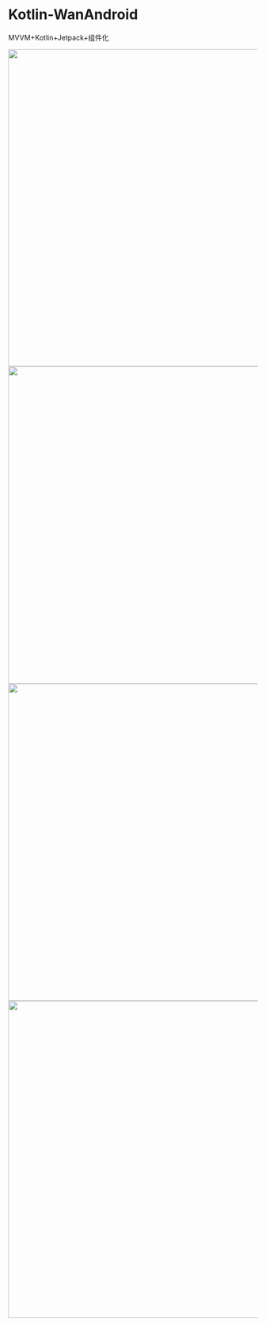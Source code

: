 # Kotlin-WanAndroid
MVVM+Kotlin+Jetpack+组件化

<div align="center">
   <img src="https://github.com/stewForAni/KotlinBox-WanAndroid/blob/main/github_imgs/w1.jpeg?raw=true"  height=640><img src="https://github.com/stewForAni/KotlinBox-WanAndroid/blob/main/github_imgs/w2.jpeg?raw=true" height=640>
</div>

<div align="center">
   <img src="https://github.com/stewForAni/KotlinBox-WanAndroid/blob/main/github_imgs/w4.jpeg?raw=true"  height=640><img src="https://github.com/stewForAni/KotlinBox-WanAndroid/blob/main/github_imgs/w5.jpeg?raw=true" height=640>
</div>

